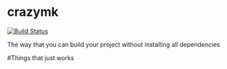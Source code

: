 # crazymk

[![Build Status](https://travis-ci.org/open-fun/crazymk.svg?branch=master)](https://travis-ci.org/open-fun/crazymk)


The way that you can build your project without installing all dependencies

#Things that just works